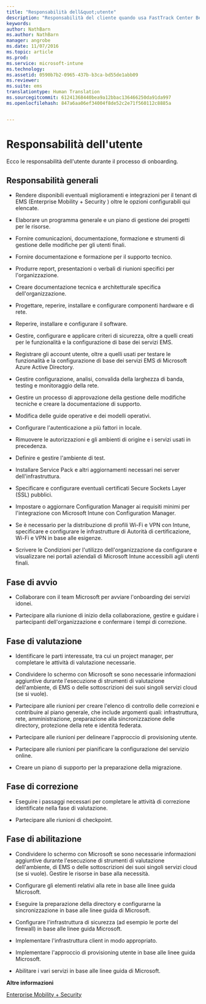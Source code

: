 ```yaml
---
title: "Responsabilità dell&quot;utente"
description: "Responsabilità del cliente quando usa FastTrack Center Benefit"
keywords: 
author: NathBarn
ms.author: NathBarn
manager: angrobe
ms.date: 11/07/2016
ms.topic: article
ms.prod: 
ms.service: microsoft-intune
ms.technology: 
ms.assetid: 0590b7b2-0965-437b-b3ca-bd55de1abb09
ms.reviewer: 
ms.suite: ems
translationtype: Human Translation
ms.sourcegitcommit: 61241368440bea9a12bbac136466250da91da997
ms.openlocfilehash: 847a6aa06ef34004f8de52c2e71f560112c8885a


---
```


# <a name="your-responsibilities"></a>Responsabilità dell'utente

Ecco le responsabilità dell'utente durante il processo di onboarding.

## <a name="general-responsibilities"></a>Responsabilità generali

-   Rendere disponibili eventuali miglioramenti e integrazioni per il tenant di EMS (Enterprise Mobility + Security ) oltre le opzioni configurabili qui elencate.

-   Elaborare un programma generale e un piano di gestione dei progetti per le risorse.

-   Fornire comunicazioni, documentazione, formazione e strumenti di gestione delle modifiche per gli utenti finali.

-   Fornire documentazione e formazione per il supporto tecnico.

-   Produrre report, presentazioni o verbali di riunioni specifici per l'organizzazione.

-   Creare documentazione tecnica e architetturale specifica dell'organizzazione.

-   Progettare, reperire, installare e configurare componenti hardware e di rete.

-   Reperire, installare e configurare il software.

-   Gestire, configurare e applicare criteri di sicurezza, oltre a quelli creati per le funzionalità e la configurazione di base dei servizi EMS.

-   Registrare gli account utente, oltre a quelli usati per testare le funzionalità e la configurazione di base dei servizi EMS di Microsoft Azure Active Directory.

-   Gestire configurazione, analisi, convalida della larghezza di banda, testing e monitoraggio della rete.

-   Gestire un processo di approvazione della gestione delle modifiche tecniche e creare la documentazione di supporto.

-   Modifica delle guide operative e dei modelli operativi.

-   Configurare l'autenticazione a più fattori in locale.

-   Rimuovere le autorizzazioni e gli ambienti di origine e i servizi usati in precedenza.

-   Definire e gestire l'ambiente di test.

-   Installare Service Pack e altri aggiornamenti necessari nei server dell'infrastruttura.

-   Specificare e configurare eventuali certificati Secure Sockets Layer (SSL) pubblici.

-   Impostare o aggiornare Configuration Manager ai requisiti minimi per l'integrazione con Microsoft Intune con Configuration Manager.

-   Se è necessario per la distribuzione di profili Wi-Fi e VPN con Intune, specificare e configurare le infrastrutture di Autorità di certificazione, Wi-Fi e VPN in base alle esigenze.

-   Scrivere le Condizioni per l'utilizzo dell'organizzazione da configurare e visualizzare nei portali aziendali di Microsoft Intune accessibili agli utenti finali.

## <a name="initiate-phase"></a>Fase di avvio

-   Collaborare con il team Microsoft per avviare l'onboarding dei servizi idonei.

-   Partecipare alla riunione di inizio della collaborazione, gestire e guidare i partecipanti dell'organizzazione e confermare i tempi di correzione.

## <a name="assess-phase"></a>Fase di valutazione

-   Identificare le parti interessate, tra cui un project manager, per completare le attività di valutazione necessarie.

-   Condividere lo schermo con Microsoft se sono necessarie informazioni aggiuntive durante l'esecuzione di strumenti di valutazione dell'ambiente, di EMS o delle sottoscrizioni dei suoi singoli servizi cloud (se si vuole).

-   Partecipare alle riunioni per creare l'elenco di controllo delle correzioni e contribuire al piano generale, che include argomenti quali: infrastruttura, rete, amministrazione, preparazione alla sincronizzazione delle directory, protezione della rete e identità federata.

-   Partecipare alle riunioni per delineare l'approccio di provisioning utente.

-   Partecipare alle riunioni per pianificare la configurazione del servizio online.

-   Creare un piano di supporto per la preparazione della migrazione.

## <a name="remediate-phase"></a>Fase di correzione

-   Eseguire i passaggi necessari per completare le attività di correzione identificate nella fase di valutazione.

-   Partecipare alle riunioni di checkpoint.

## <a name="enable-phase"></a>Fase di abilitazione

-   Condividere lo schermo con Microsoft se sono necessarie informazioni aggiuntive durante l'esecuzione di strumenti di valutazione dell'ambiente, di EMS o delle sottoscrizioni dei suoi singoli servizi cloud (se si vuole). Gestire le risorse in base alla necessità.

-   Configurare gli elementi relativi alla rete in base alle linee guida Microsoft.

-   Eseguire la preparazione della directory e configurarne la sincronizzazione in base alle linee guida di Microsoft.

-   Configurare l'infrastruttura di sicurezza (ad esempio le porte del firewall) in base alle linee guida Microsoft.

-   Implementare l'infrastruttura client in modo appropriato.

-   Implementare l'approccio di provisioning utente in base alle linee guida Microsoft.

-   Abilitare i vari servizi in base alle linee guida di Microsoft.

**Altre informazioni**

[Enterprise Mobility + Security](https://www.microsoft.com/en-us/cloud-platform/enterprise-mobility)



<!--HONumber=Nov16_HO4-->


